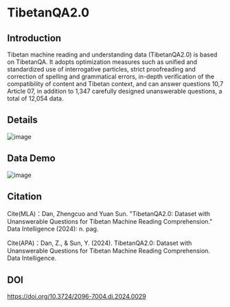 # TibetanQA2.0
## Introduction
Tibetan machine reading and understanding data (TibetanQA2.0) is based on TibetanQA. It adopts optimization measures such as unified and standardized use of interrogative particles, strict proofreading and correction of spelling and grammatical errors, in-depth verification of the compatibility of content and Tibetan context, and can answer questions 10,7 Article 07, in addition to 1,347 carefully designed unanswerable questions, a total of 12,054 data.
## Details
![image](https://github.com/user-attachments/assets/0bd163bc-3211-4a21-acb6-dbb7209a193e)

## Data Demo
![image](https://github.com/user-attachments/assets/65988b56-46b5-44ef-bd7d-e5712bc2e307)

## Citation
Cite(MLA)：Dan, Zhengcuo and Yuan Sun. "TibetanQA2.0: Dataset with Unanswerable Questions for Tibetan Machine Reading Comprehension." Data Intelligence (2024): n. pag.

Cite(APA)：Dan, Z., & Sun, Y. (2024). TibetanQA2.0: Dataset with Unanswerable Questions for Tibetan Machine Reading Comprehension. Data Intelligence.
## DOI
https://doi.org/10.3724/2096-7004.di.2024.0029
